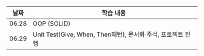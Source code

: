 | 날짜  | 학습 내용                                                   |
| ----- | ----------------------------------------------------------- |
| 06.28 | OOP (SOLID)                                                 |
| 06.29 | Unit Test(Give, When, Then패턴), 문서화 주석, 프로젝트 진행 |
